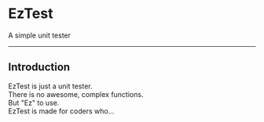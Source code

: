 # EzTest
A simple unit tester

-----

## Introduction
EzTest is just a unit tester.\
There is no awesome, complex functions.\
But "Ez" to use.\
EzTest is made for coders who...
